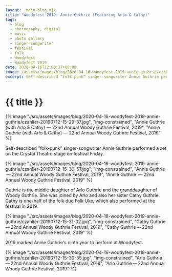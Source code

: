 ```yaml
---
layout: _main-blog.njk
title: "Woodyfest 2019: Annie Guthrie (Featuring Arlo & Cathy)"
tags: 
  - blog
  - photography, digital
  - music
  - photo gallery
  - singer-songwriter
  - festival
  - folk
  - Woodyfest
  - Woodyfest 2019
date: 2020-04-16T22:00:37+00:00
image: /assets/images/blog/2020-04-16-woodyfest-2019-annie-guthrie/czahller-20190712-15-29-37.jpg
excerpt: Self-described “folk-punk” singer-songwriter Annie Guthrie performed a set on the Crystal Theatre stage on festival Friday.
---
```

<!-- markdownlint-disable MD025 -->
# {{ title }}

<!-- markdownlint-enable MD025 --><mpb-dialog-img>

{% image "./src/assets/images/blog/2020-04-16-woodyfest-2019-annie-guthrie/czahller-20190712-15-29-37.jpg", "img-constrained", "Annie Guthrie (with Arlo & Cathy) — 22nd Annual Woody Guthrie Festival, 2019", "Annie Guthrie (with Arlo & Cathy) — 22nd Annual Woody Guthrie Festival, 2019" %}</mpb-dialog-img>

Self-described "folk-punk" singer-songwriter <span class="h-card p-name">Annie Guthrie</span> performed a set on the <span class="h-card p-organization">Crystal Theatre</span> stage on festival <time datetime="2019-07-12T15:00-5:00">Friday</time>.

<mpb-dialog-img>

{% image "./src/assets/images/blog/2020-04-16-woodyfest-2019-annie-guthrie/czahller-20190712-15-30-57.jpg", "img-constrained", "Annie Guthrie  — 22nd Annual Woody Guthrie Festival, 2019", "Annie Guthrie  — 22nd Annual Woody Guthrie Festival, 2019" %}</mpb-dialog-img>

Guthrie is the middle daughter of <span class="h-card p-name">Arlo Guthrie</span> and the granddaughter of <span class="h-card p-name"><span class="p-nickname">Woody</span> Guthrie</span>. She was joined by Arlo and also her sister <span class="h-card p-name">Cathy Guthrie</span>. Cathy is one-half of the folk duo <span class="h-card p-organization">Folk Uke</span>, which also performed at the festival in <time datetime="2019-07">2019</time>.

<mpb-dialog-img>

{% image "./src/assets/images/blog/2020-04-16-woodyfest-2019-annie-guthrie/czahller-20190712-15-31-02.jpg", "img-constrained", "Cathy Guthrie — 22nd Annual Woody Guthrie Festival, 2019", "Cathy Guthrie — 22nd Annual Woody Guthrie Festival, 2019" %}</mpb-dialog-img>

<time datetime="2019-07-12T15:00-5:00">2019</time> marked Annie Guthrie's ninth year to perform at Woodyfest.

<mpb-dialog-img>

{% image "./src/assets/images/blog/2020-04-16-woodyfest-2019-annie-guthrie/czahller-20190712-15-30-55.jpg", "img-constrained", "Arlo Guthrie — 22nd Annual Woody Guthrie Festival, 2019", "Arlo Guthrie — 22nd Annual Woody Guthrie Festival, 2019" %}</mpb-dialog-img>
